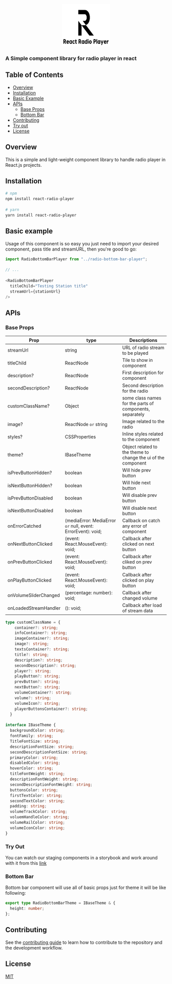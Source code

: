 <p align="center">
  <a rel="noopener" target="_blank"><img width="150" height="133" src="./catalogs/logo.svg" alt="MUI Core logo"></a>
</p>

### A Simple component library for radio player in react

## Table of Contents

- [Overview](#overview)
- [Installation](#installation)
- [Basic Example](#basic-example)
- [APIs](#apis)
  - [Base Props](#base-props)
  - [Bottom Bar](#bottom-bar)
- [Contributing](#contributing)
- [Try out](#try-out)
- [License](#license)

## Overview
  This is a simple and light-weight component library to handle radio player in React.js projects.

## Installation

```bash
# npm 
npm install react-radio-player

# yarn
yarn install react-radio-player
```

## Basic example
Usage of this component is so easy you just need to import your desired component, pass title and streamURL, then you're good to go:

```typescript
import RadioBottomBarPlayer from "../radio-bottom-bar-player";

// ... 

<RadioBottomBarPlayer
  titleChild="Testing Station title"
  streamUrl={stationUrl}
/>

```

## APIs

### Base Props
| Prop    | type | Descriptions |
| -------- | ------- | ------- |
| streamUrl  | string    | URL of radio stream to be played  |
| titleChild | ReactNode     | Tile to show in component  |
| description?    | ReactNode    | First description for component    |
| secondDescription?    | ReactNode    | Second description for the radio    |
| customClassName?   | Object    | some class names for the parts of components, separately    |
| image? | ReactNode `or` string | Image related to the radio |
| styles? | CSSProperties | Inline styles related to the component| 
| theme? | IBaseTheme | Object related to the theme to change the ui of the component |
| isPrevButtonHidden? | boolean | Will hide prev button |
| isNextButtonHidden? | boolean | Will hide next button|
| isPrevButtonDisabled | boolean | Will disable prev button |
|isNextButtonDisabled | boolean | Will disable next button |
| onErrorCatched | (mediaError: MediaError `or` null, event: ErrorEvent): void; | Callback on catch any error of component 
|onNextButtonClicked | (event: React.MouseEvent): void; | Callback after clicked on next button
|onPrevButtonClicked | (event: React.MouseEvent): void; | Callback after cliked on prev button
|onPlayButtonClicked | (event: React.MouseEvent): void; | Callback after clicked on play button
|onVolumeSliderChanged | (percentage: number): void; | Callback after changed volume
|onLoadedStreamHandler | (): void; | Callback after load of stream data 
```typescript 
type customClassName = {
    container?: string;
    infoContainer?: string;
    imageContainer?: string;
    image?: string;
    textsContainer?: string;
    title?: string;
    description?: string;
    secondDescription?: string;
    player?: string;
    playButton?: string;
    prevButton?: string;
    nextButton?: string;
    volumeContainer?: string;
    volume?: string;
    volumeIcon?: string;
    playerButtonsContainer?: string;
  }

interface IBaseTheme {
  backgroundColor: string;
  fontFamily: string;
  TitleFontSize: string;
  descriptionFontSize: string;
  secondDescriptionFontSize: string;
  primaryColor: string;
  disabledColor: string;
  hoverColor: string;
  titleFontWeight: string;
  descriptionFontWeight: string;
  secondDescriptionFontWeight: string;
  buttonsColor: string;
  firstTextColor: string;
  secondTextColor: string;
  padding: string;
  volumeTrackColor: string;
  voluemHandleColor: string;
  volumeRailColor: string;
  volumeIconColor: string;
}

```

### Try Out
You can watch our staging components in a storybook and work around with it from this [link](https://behnamrhp.github.io/react-radio-player)

### Bottom Bar
Bottom bar component will use all of basic props just for theme it will be like following:

```typescript
export type RadioBottomBarTheme = IBaseTheme & {
  height: number;
};
```

## Contributing

See the [contributing guide](./catalogs/docs/CONTRIBUTING.md) to learn how to contribute to the repository and the development workflow.

## License

[MIT](./LICENSE)